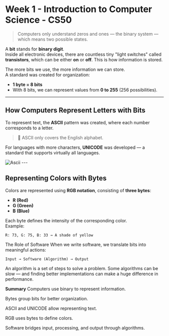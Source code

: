 # Week 1 - Introduction to Computer Science - CS50

> Computers only understand zeros and ones — the binary system — which means two possible states.

A **bit** stands for **binary digit**.  
Inside all electronic devices, there are countless tiny "light switches" called **transistors**, which can be either **on** or **off**. This is how information is stored.

The more bits we use, the more information we can store.  
A standard was created for organization:

- **1 byte = 8 bits**
- With 8 bits, we can represent values from **0 to 255** (256 possibilities).

---

## How Computers Represent Letters with Bits

To represent text, the **ASCII** pattern was created, where each number corresponds to a letter.

> 🛑 ASCII only covers the English alphabet.

For languages with more characters, **UNICODE** was developed — a standard that supports virtually all languages.

<img src="../static/ascii.jpg" alt="Ascii">
---

## Representing Colors with Bytes

Colors are represented using **RGB notation**, consisting of **three bytes**:

- **R (Red)** 
- **G (Green)**
- **B (Blue)**

Each byte defines the intensity of the corresponding color.  
Example:

```text
R: 73, G: 75, B: 33 → A shade of yellow
```

The Role of Software
When we write software, we translate bits into meaningful actions:

```text
Input → Software (Algorithm) → Output
```

An algorithm is a set of steps to solve a problem.
Some algorithms can be slow — and finding better implementations can make a huge difference in performance.

**Summary**
Computers use binary to represent information.

Bytes group bits for better organization.

ASCII and UNICODE allow representing text.

RGB uses bytes to define colors.

Software bridges input, processing, and output through algorithms.

